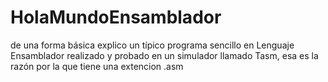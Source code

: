 # HolaMundoEnsamblador
de una forma básica explico un típico programa sencillo en Lenguaje Ensamblador realizado y probado en un simulador llamado Tasm, esa es la razón por la que tiene una extencion .asm

